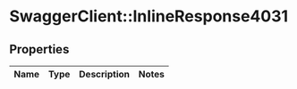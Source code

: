 # SwaggerClient::InlineResponse4031

## Properties
Name | Type | Description | Notes
------------ | ------------- | ------------- | -------------

